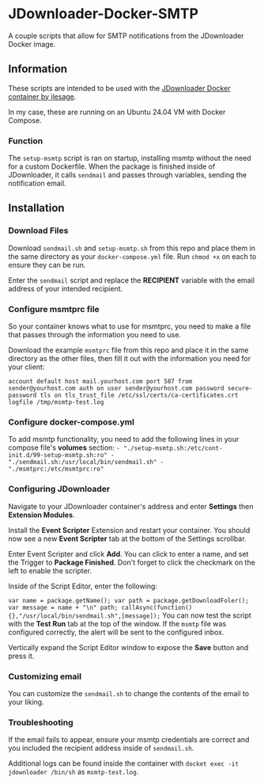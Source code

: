# JDownloader-Docker-SMTP
A couple scripts that allow for SMTP notifications from the JDownloader Docker image.

## Information
These scripts are intended to be used with the <a href="https://github.com/jlesage/docker-jdownloader-2">JDownloader Docker container by jlesage</a>.

In my case, these are running on an Ubuntu 24.04 VM with Docker Compose.

### Function
The `setup-msmtp` script is ran on startup, installing msmtp without the need for a custom Dockerfile.
When the package is finished inside of JDownloader, it calls `sendmail` and passes through variables, sending the notification email.

## Installation

### Download Files
Download `sendmail.sh` and `setup-msmtp.sh` from this repo and place them in the same directory as your `docker-compose.yml` file. Run `chmod +x` on each to ensure they can be run.

Enter the `sendmail` script and replace the **RECIPIENT** variable with the email address of your intended recipient.

### Configure msmtprc file
So your container knows what to use for msmtprc, you need to make a file that passes through the information you need to use.

Download the example `msmtprc` file from this repo and place it in the same directory as the other files, then fill it out with the information you need for your client:

`
account default
host mail.yourhost.com
port 587
from sender@yourhost.com
auth on
user sender@yourhost.com
password secure-password
tls on
tls_trust_file /etc/ssl/certs/ca-certificates.crt
logfile /tmp/msmtp-test.log
`

### Configure docker-compose.yml
To add msmtp functionality, you need to add the following lines in your compose file's **volumes** section:
`
      - "./setup-msmtp.sh:/etc/cont-init.d/99-setup-msmtp.sh:ro"
      - "./sendmail.sh:/usr/local/bin/sendmail.sh"
      - "./msmtprc:/etc/msmtprc:ro"
`

### Configuring JDownloader
Navigate to your JDownloader container's address and enter **Settings** then **Extension Modules**.

Install the **Event Scripter** Extension and restart your container. You should now see a new **Event Scripter** tab at the bottom of the Settings scrollbar.

Enter Event Scripter and click **Add**. You can click to enter a name, and set the Trigger to **Package Finished**. Don't forget to click the checkmark on the left to enable the scripter.

Inside of the Script Editor, enter the following:

`
var name = package.getName();
var path = package.getDownloadFoler();
var message = name + "\n" path;
callAsync(function(){},"/usr/local/bin/sendmail.sh",[message]);
`
You can now test the script with the **Test Run** tab at the top of the window. If the `msmtp` file was configured correctly, the alert will be sent to the configured inbox.

Vertically expand the Script Editor window to expose the **Save** button and press it.

### Customizing email
You can customize the `sendmail.sh` to change the contents of the email to your liking.

### Troubleshooting
If the email fails to appear, ensure your msmtp credentials are correct and you included the recipient address inside of `sendmail.sh`.

Additional logs can be found inside the container with `docket exec -it jdownloader /bin/sh` as `msmtp-test.log`.
